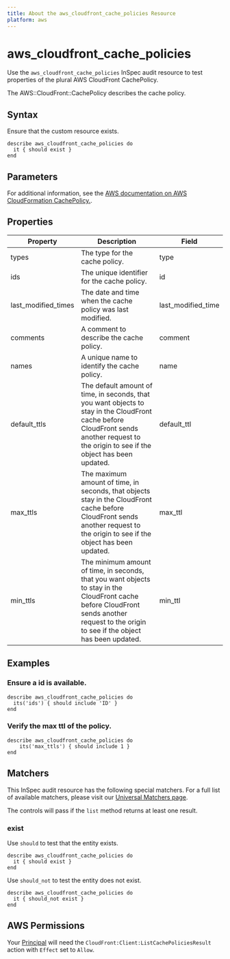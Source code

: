 ```yaml
---
title: About the aws_cloudfront_cache_policies Resource
platform: aws
---
```


# aws_cloudfront_cache_policies

Use the `aws_cloudfront_cache_policies` InSpec audit resource to test properties of the plural AWS CloudFront CachePolicy.

The AWS::CloudFront::CachePolicy describes the cache policy.

## Syntax

Ensure that the custom resource exists.

    describe aws_cloudfront_cache_policies do
      it { should exist }
    end

## Parameters

For additional information, see the [AWS documentation on AWS CloudFormation CachePolicy.](https://docs.aws.amazon.com/AWSCloudFormation/latest/UserGuide/aws-resource-cloudfront-cachepolicy.html).

## Properties

| Property | Description | Field | 
| --- | --- | --- |
| types | The type for the cache policy. | type |
| ids | The unique identifier for the cache policy. | id |
| last_modified_times | The date and time when the cache policy was last modified. | last_modified_time |
| comments | A comment to describe the cache policy. | comment |
| names | A unique name to identify the cache policy. | name |
| default_ttls | The default amount of time, in seconds, that you want objects to stay in the CloudFront cache before CloudFront sends another request to the origin to see if the object has been updated. | default_ttl |
| max_ttls | The maximum amount of time, in seconds, that objects stay in the CloudFront cache before CloudFront sends another request to the origin to see if the object has been updated. | max_ttl |
| min_ttls | The minimum amount of time, in seconds, that you want objects to stay in the CloudFront cache before CloudFront sends another request to the origin to see if the object has been updated. | min_ttl |

## Examples

### Ensure a id is available.
    describe aws_cloudfront_cache_policies do
      its('ids') { should include 'ID' }
    end

### Verify the max ttl of the policy.
    describe aws_cloudfront_cache_policies do
        its('max_ttls') { should include 1 }
    end

## Matchers

This InSpec audit resource has the following special matchers. For a full list of available matchers, please visit our [Universal Matchers page](https://www.inspec.io/docs/reference/matchers/).

The controls will pass if the `list` method returns at least one result.

### exist

Use `should` to test that the entity exists.

    describe aws_cloudfront_cache_policies do
      it { should exist }
    end

Use `should_not` to test the entity does not exist.

    describe aws_cloudfront_cache_policies do
      it { should_not exist }
    end

## AWS Permissions

Your [Principal](https://docs.aws.amazon.com/IAM/latest/UserGuide/intro-structure.html#intro-structure-principal) will need the `CloudFront:Client:ListCachePoliciesResult` action with `Effect` set to `Allow`.